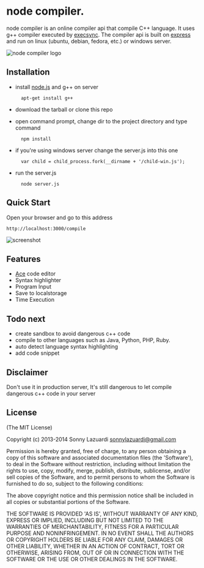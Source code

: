 node compiler.
==============

node compiler is an online compiler api that compile C++ language. It uses g++ compiler executed by [execsync](https://github.com/mgutz/execSync). The compiler api is built on [express](https://github.com/visionmedia/express) and run on linux (ubuntu, debian, fedora, etc.) or windows server.

![node compiler logo](http://imageshack.com/scaled/large/827/6fnd.png)

## Installation

- install [node.js](https://github.com/joyent/node/wiki/Installing-Node.js-via-package-manager) and g++ on server

        apt-get install g++
- download the tarball or clone this repo
- open command prompt, change dir to the project directory and type command

        npm install
- if you're using windows server change the server.js into this one

        var child = child_process.fork(__dirname + '/child-win.js');
- run the server.js

        node server.js

## Quick Start

Open your browser and go to this address

	http://localhost:3000/compile

![screenshot](http://imageshack.com/scaled/large/5/q76s.jpg)

## Features

- [Ace](https://github.com/ajaxorg/ace) code editor
- Syntax highlighter
- Program Input
- Save to localstorage
- Time Execution

## Todo next

- create sandbox to avoid dangerous c++ code
- compile to other languages such as Java, Python, PHP, Ruby.
- auto detect language syntax highlighting
- add code snippet

## Disclaimer

Don't use it in production server, It's still dangerous to let compile dangerous c++ code in your server

## License

(The MIT License)

Copyright (c) 2013-2014 Sonny Lazuardi <sonnylazuardi@gmail.com>

Permission is hereby granted, free of charge, to any person obtaining
a copy of this software and associated documentation files (the
'Software'), to deal in the Software without restriction, including
without limitation the rights to use, copy, modify, merge, publish,
distribute, sublicense, and/or sell copies of the Software, and to
permit persons to whom the Software is furnished to do so, subject to
the following conditions:

The above copyright notice and this permission notice shall be
included in all copies or substantial portions of the Software.

THE SOFTWARE IS PROVIDED 'AS IS', WITHOUT WARRANTY OF ANY KIND,
EXPRESS OR IMPLIED, INCLUDING BUT NOT LIMITED TO THE WARRANTIES OF
MERCHANTABILITY, FITNESS FOR A PARTICULAR PURPOSE AND NONINFRINGEMENT.
IN NO EVENT SHALL THE AUTHORS OR COPYRIGHT HOLDERS BE LIABLE FOR ANY
CLAIM, DAMAGES OR OTHER LIABILITY, WHETHER IN AN ACTION OF CONTRACT,
TORT OR OTHERWISE, ARISING FROM, OUT OF OR IN CONNECTION WITH THE
SOFTWARE OR THE USE OR OTHER DEALINGS IN THE SOFTWARE.
